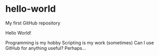 # hello-world
My first GitHub repository

Hello World!

Programming is my hobby
Scripting is my work (sometimes)
Can I use GitHub for anything useful?
Perhaps...
